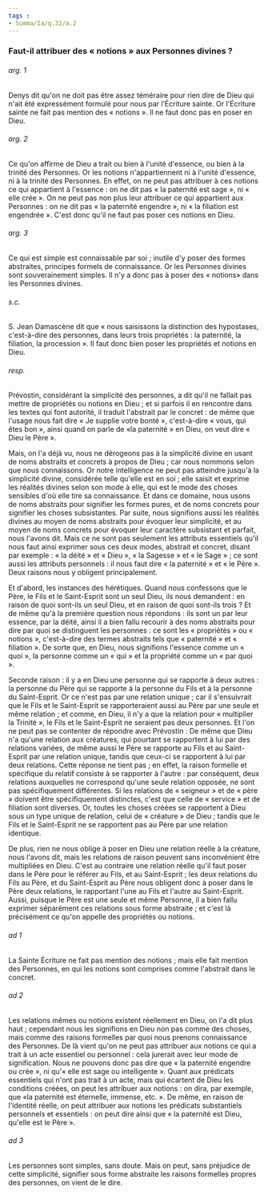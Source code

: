 ```yaml
---
tags : 
- Summa/Ia/q.32/a.2
---
```


### Faut-il attribuer des « notions » aux Personnes divines ?

###### arg. 1
Denys dit qu'on ne doit pas être assez téméraire pour rien dire de Dieu qui n'ait été expressément formulé pour nous par l’Écriture sainte. Or l'Écriture sainte ne fait pas mention des « notions ». Il ne faut donc pas en poser en Dieu. 

###### arg. 2
Ce qu'on affirme de Dieu a trait ou bien à l'unité d'essence, ou bien à la trinité des Personnes. Or les notions n'appartiennent ni à l'unité d'essence, ni à la trinité des Personnes. En effet, on ne peut pas attribuer à ces notions ce qui appartient à l'essence : on ne dit pas « la paternité est sage », ni « elle crée ». On ne peut pas non plus leur attribuer ce qui appartient aux Personnes : on ne dit pas « la paternité engendre », ni « la filiation est engendrée ». C'est donc qu'il ne faut pas poser ces notions en Dieu. 

###### arg. 3
Ce qui est simple est connaissable par soi ; inutile d'y poser des formes abstraites, principes formels de connaissance. Or les Personnes divines sont souverainement simples. Il n'y a donc pas à poser des « notions» dans les Personnes divines. 

###### s.c.
S. Jean Damascène dit que « nous saisissons la distinction des hypostases, c'est-à-dire des personnes, dans leurs trois propriétés : la paternité, la filiation, la procession ». Il faut donc bien poser les propriétés et notions en Dieu. 

###### resp.
Prévostin, considérant la simplicité des personnes, a dit qu'il ne fallait pas mettre de propriétés ou notions en Dieu ; et si parfois il en rencontre dans les textes qui font autorité, il traduit l'abstrait par le concret : de même que l'usage nous fait dire « Je supplie votre bonté », c'est-à-dire « vous, qui êtes bon », ainsi quand on parle de «la paternité » en Dieu, on veut dire « Dieu le Père ». 

Mais, on l'a déjà vu, nous ne dérogeons pas à la simplicité divine en usant de noms abstraits et concrets à propos de Dieu ; car nous nommons selon que nous connaissons. Or notre intelligence ne peut pas atteindre jusqu'à la simplicité divine, considérée telle qu'elle est en soi ; elle saisit et exprime les réalités divines selon son mode à elle, qui est le mode des choses sensibles d'où elle tire sa connaissance. Et dans ce domaine, nous usons de noms abstraits pour signifier les formes pures, et de noms concrets pour signifier les choses subsistantes. Par suite, nous signifions aussi les réalités divines au moyen de noms abstraits pour évoquer leur simplicité, et au moyen de noms concrets pour évoquer leur caractère subsistant et parfait, nous l'avons dit. Mais ce ne sont pas seulement les attributs essentiels qu'il nous faut ainsi exprimer sous ces deux modes, abstrait et concret, disant par exemple : « la déité » et « Dieu », « la Sagesse » et « le Sage » ; ce sont aussi les attributs personnels : il nous faut dire « la paternité » et « le Père ». Deux raisons nous y obligent principalement. 

Et d'abord, les instances des hérétiques. Quand nous confessons que le Père, le Fils et le Saint-Esprit sont un seul Dieu, ils nous demandent : en raison de quoi sont-ils un seul Dieu, et en raison de quoi sont-ils trois ? Et de même qu'à la première question nous répondons : ils sont un par leur essence, par la déité, ainsi il a bien fallu recourir à des noms abstraits pour dire par quoi se distinguent les personnes : ce sont les « propriétés » ou « notions », c'est-à-dire des termes abstraits tels que « paternité » et « filiation ». De sorte que, en Dieu, nous signifions l'essence comme un « quoi », la personne comme un « qui » et la propriété comme un « par quoi ». 

Seconde raison : il y a en Dieu une personne qui se rapporte à deux autres : la personne du Père qui se rapporte à la personne du Fils et à la personne du Saint-Esprit. Or ce n'est pas par une relation unique ; car il s'ensuivrait que le Fils et le Saint-Esprit se rapporteraient aussi au Père par une seule et même relation ; et comme, en Dieu, il n'y a que la relation pour « multiplier la Trinité », le Fils et le Saint-Esprit ne seraient pas deux personnes. Et l'on ne peut pas se contenter de répondre avec Prévostin : De même que Dieu n'a qu'une relation aux créatures, qui pourtant se rapportent à lui par des relations variées, de même aussi le Père se rapporte au Fils et au Saint-Esprit par une relation unique, tandis que ceux-ci se rapportent à lui par deux relations. Cette réponse ne tient pas ; en effet, la raison formelle et spécifique du relatif consiste à se rapporter à l'autre : par conséquent, deux relations auxquelles ne correspond qu'une seule relation opposée, ne sont pas spécifiquement différentes. Si les relations de « seigneur » et de « père » doivent être spécifiquement distinctes, c'est que celle de « service » et de filiation sont diverses. Or, toutes les choses créées se rapportent à Dieu sous un type unique de relation, celui de « créature » de Dieu ; tandis que le Fils et le Saint-Esprit ne se rapportent pas au Père par une relation identique. 

De plus, rien ne nous oblige à poser en Dieu une relation réelle à la créature, nous l'avons dit, mais les relations de raison peuvent sans inconvénient être multipliées en Dieu. C'est au contraire une relation réelle qu'il faut poser dans le Père pour le référer au Fils, et au Saint-Esprit ; les deux relations du Fils au Père, et du Saint-Esprit au Père nous obligent donc à poser dans le Père deux relations, le rapportant l'une au Fils et l'autre au Saint-Esprit. Aussi, puisque le Père est une seule et même Personne, il a bien fallu exprimer séparément ces relations sous forme abstraite ; et c'est là précisément ce qu'on appelle des propriétés ou notions. 

###### ad 1
La Sainte Écriture ne fait pas mention des notions ; mais elle fait mention des Personnes, en qui les notions sont comprises comme l'abstrait dans le concret. 

###### ad 2
Les relations mêmes ou notions existent réellement en Dieu, on l'a dit plus haut ; cependant nous les signifions en Dieu non pas comme des choses, mais comme des raisons formelles par quoi nous prenons connaissance des Personnes. De là vient qu'on ne peut pas attribuer aux notions ce qui a trait à un acte essentiel ou personnel : cela jurerait avec leur mode de signification. Nous ne pouvons donc pas dire que « la paternité engendre ou crée », ni qu'« elle est sage ou intelligente ». Quant aux prédicats essentiels qui n'ont pas trait à un acte, mais qui écartent de Dieu les conditions créées, on peut les attribuer aux notions : on dira, par exemple, que «la paternité est éternelle, immense, etc. ». De même, en raison de l'identité réelle, on peut attribuer aux notions les prédicats substantiels personnels et essentiels : on peut dire ainsi que « la paternité est Dieu, qu'elle est le Père ». 

###### ad 3
Les personnes sont simples, sans doute. Mais on peut, sans préjudice de cette simplicité, signifier sous forme abstraite les raisons formelles propres des personnes, on vient de le dire. 




